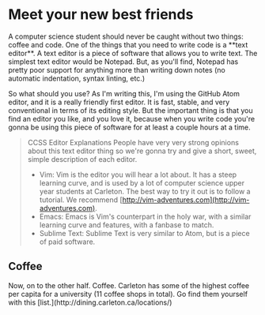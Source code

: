 <h1> Meet your new best friends </h1>
A computer science student should never be caught without two things: coffee and
code. One of the things that you need to write code is a **text editor**. A text
editor is a piece of software that allows you to write text. The simplest
text editor would be Notepad. But, as you'll find, Notepad has pretty poor support
for anything more than writing down notes (no automatic indentation, syntax
linting, etc.)

So what should you use? As I'm writing this, I'm using the GitHub Atom editor,
and it is a really friendly first editor. It is fast, stable, and very
conventional in terms of its editing style. But the important thing is that you
find an editor you like, and you love it, because when you write code you're
gonna be using this piece of software for at least a couple hours at a time.

> CCSS Editor Explanations
> People have very very strong opinions about this text editor thing so we're
> gonna try and give a short, sweet, simple description of each editor.
> * Vim: Vim is the editor you will hear a lot about. It has a steep learning
> curve, and is used by a lot of computer science upper year students at
> Carleton. The best way to try it out is to follow a tutorial. We recommend
> [http://vim-adventures.com](http://vim-adventures.com).
> * Emacs: Emacs is Vim's counterpart in the holy war, with a similar learning
> curve and features, with a fanbase to match.
> * Sublime Text: Sublime Text is very similar to Atom, but is a piece of paid
> software.

<h2> Coffee </h2>
Now, on to the other half. Coffee. Carleton has some of the highest coffee per
capita for a university (11 coffee shops in total). Go find them yourself with this [list.](http://dining.carleton.ca/locations/)
